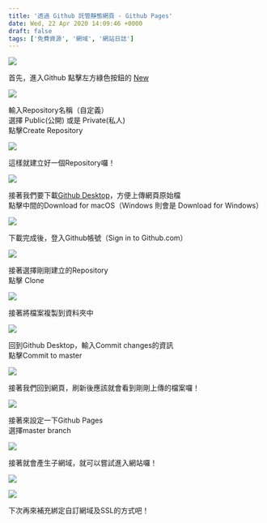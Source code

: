 ```yaml
---
title: '透過 Github 託管靜態網頁 - Github Pages'
date: Wed, 22 Apr 2020 14:09:46 +0000
draft: false
tags: ['免費資源', '網域', '網站日誌']
---
```


![](https://static-a1.steveyi.net/media/blog/2020/04/github-static-website-12.png)

首先，進入Github 點擊左方綠色按鈕的 [New](https://github.com/new)

![](https://static-a1.steveyi.net/media/blog/2020/04/github-static-website-1-1920x1142.png)

輸入Repository名稱（自定義）  
選擇 Public(公開) 或是 Private(私人)  
點擊Create Repository

![](https://static-a1.steveyi.net/media/blog/2020/04/github-static-website-2-1920x1142.png)

這樣就建立好一個Repository囉！

![](https://static-a1.steveyi.net/media/blog/2020/04/github-static-website-3-1920x1142.png)

接著我們要下載[Github Desktop](https://desktop.github.com/)，方便上傳網頁原始檔  
點擊中間的Download for macOS（Windows 則會是 Download for Windows）

![](https://static-a1.steveyi.net/media/blog/2020/04/github-static-website-4-1920x1142.png)

下載完成後，登入Github帳號（Sign in to Github.com）

![](https://static-a1.steveyi.net/media/blog/2020/04/github-static-website-5-1920x1383.png)

接著選擇剛剛建立的Repository  
點擊 Clone

![](https://static-a1.steveyi.net/media/blog/2020/04/github-static-website-6-1920x1383.png)

接著將檔案複製到資料夾中

![](https://static-a1.steveyi.net/media/blog/2020/04/github-static-website-7.png)

回到Github Desktop，輸入Commit changes的資訊  
點擊Commit to master

![](https://static-a1.steveyi.net/media/blog/2020/04/github-static-website-8-1920x1383.png)

接著我們回到網頁，刷新後應該就會看到剛剛上傳的檔案囉！

![](https://static-a1.steveyi.net/media/blog/2020/04/github-static-website-9-1920x1142.png)

接著來設定一下Github Pages  
選擇master branch

![](https://static-a1.steveyi.net/media/blog/2020/04/github-static-website-10-1920x1142.png)

接著就會產生子網域，就可以嘗試進入網站囉！

![](https://static-a1.steveyi.net/media/blog/2020/04/github-static-website-12.png)

![](https://static-a1.steveyi.net/media/blog/2020/04/github-static-website-11-1920x1142.png)

下次再來補充綁定自訂網域及SSL的方式吧！